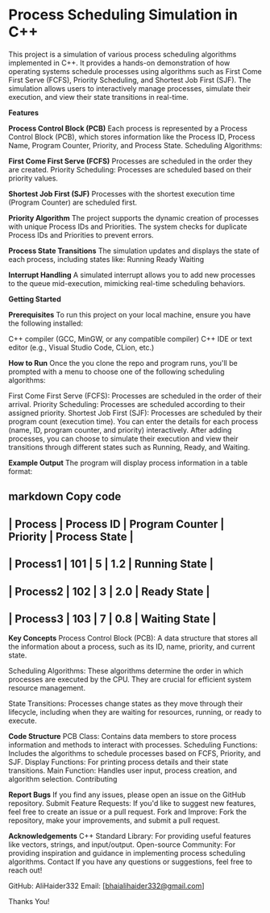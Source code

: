 # Process Scheduling Simulation in C++
This project is a simulation of various process scheduling algorithms implemented in C++. It provides a hands-on demonstration of how operating systems schedule processes using algorithms such as First Come First Serve (FCFS), Priority Scheduling, and Shortest Job First (SJF). The simulation allows users to interactively manage processes, simulate their execution, and view their state transitions in real-time.

****Features****


**Process Control Block (PCB)**
Each process is represented by a Process Control Block (PCB), which stores information like the Process ID, Process Name, Program Counter, Priority, and Process State.
Scheduling Algorithms:

**First Come First Serve (FCFS)**
Processes are scheduled in the order they are created.
Priority Scheduling: Processes are scheduled based on their priority values.

**Shortest Job First (SJF)**
Processes with the shortest execution time (Program Counter) are scheduled first.

**Priority Algorithm**
The project supports the dynamic creation of processes with unique Process IDs and Priorities.
The system checks for duplicate Process IDs and Priorities to prevent errors.

**Process State Transitions**
The simulation updates and displays the state of each process, including states like:
Running
Ready
Waiting

**Interrupt Handling**
A simulated interrupt allows you to add new processes to the queue mid-execution, mimicking real-time scheduling behaviors.



****Getting Started****


**Prerequisites**
To run this project on your local machine, ensure you have the following installed:

C++ compiler (GCC, MinGW, or any compatible compiler)
C++ IDE or text editor (e.g., Visual Studio Code, CLion, etc.)

**How to Run**
Once the you clone the repo and program runs, you'll be prompted with a menu to choose one of the following scheduling algorithms:

First Come First Serve (FCFS): Processes are scheduled in the order of their arrival.
Priority Scheduling: Processes are scheduled according to their assigned priority.
Shortest Job First (SJF): Processes are scheduled by their program count (execution time).
You can enter the details for each process (name, ID, program counter, and priority) interactively. After adding processes, you can choose to simulate their execution and view their transitions through different states such as Running, Ready, and Waiting.

**Example Output**
The program will display process information in a table format:

markdown
Copy code
--------------------------------------------------------------------------------------
| Process            | Process ID  | Program Counter | Priority      | Process State  |
--------------------------------------------------------------------------------------
| Process1           | 101         | 5               | 1.2           | Running State  |
--------------------------------------------------------------------------------------
| Process2           | 102         | 3               | 2.0           | Ready State    |
--------------------------------------------------------------------------------------
| Process3           | 103         | 7               | 0.8           | Waiting State  |
--------------------------------------------------------------------------------------
**Key Concepts**
Process Control Block (PCB): A data structure that stores all the information about a process, such as its ID, name, priority, and current state.

Scheduling Algorithms: These algorithms determine the order in which processes are executed by the CPU. They are crucial for efficient system resource management.

State Transitions: Processes change states as they move through their lifecycle, including when they are waiting for resources, running, or ready to execute.

**Code Structure**
PCB Class: Contains data members to store process information and methods to interact with processes.
Scheduling Functions: Includes the algorithms to schedule processes based on FCFS, Priority, and SJF.
Display Functions: For printing process details and their state transitions.
Main Function: Handles user input, process creation, and algorithm selection.
Contributing

**Report Bugs**
If you find any issues, please open an issue on the GitHub repository.
Submit Feature Requests: If you'd like to suggest new features, feel free to create an issue or a pull request.
Fork and Improve: Fork the repository, make your improvements, and submit a pull request.


**Acknowledgements**
C++ Standard Library: For providing useful features like vectors, strings, and input/output.
Open-source Community: For providing inspiration and guidance in implementing process scheduling algorithms.
Contact
If you have any questions or suggestions, feel free to reach out!

GitHub: AliHaider332
Email: [bhaialihaider332@gmail.com]


Thanks You!

